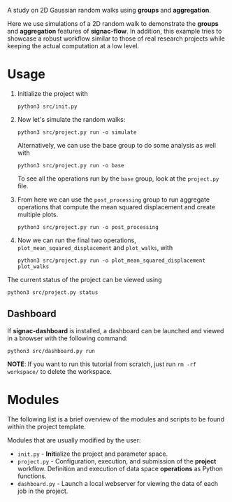 A study on 2D Gaussian random walks using **groups** and **aggregation**.

Here we use simulations of a 2D random walk to demonstrate the **groups** and **aggregation** features of **signac-flow**.
In addition, this example tries to showcase a robust workflow similar to those of real research projects while keeping the actual computation at a low level.

# Usage

1. Initialize the project with

    ```
    python3 src/init.py
    ```

2. Now let's simulate the random walks:

    ```
    python3 src/project.py run -o simulate
    ```

    Alternatively, we can use the base group to do some analysis as well with

    ```
    python3 src/project.py run -o base
    ```

    To see all the operations run by the `base` group, look at the `project.py` file.


3. From here we can use the `post_processing` group to run aggregate operations that compute the mean squared displacement and create multiple plots.

    ```
    python3 src/project.py run -o post_processing
    ```

4. Now we can run the final two operations, `plot_mean_squared_displacement` and `plot_walks`, with
    ```
    python3 src/project.py run -o plot_mean_squared_displacement plot_walks
    ```

The current status of the project can be viewed using

```
python3 src/project.py status
```

<!-- This is a necessary heading to prevent this from being tested by CI which would lead to a
process without an end -->
## Dashboard

If **signac-dashboard** is installed, a dashboard can be launched and viewed in a browser with the following command:

```
python3 src/dashboard.py run
```

**NOTE**: If you want to run this tutorial from scratch, just run `rm -rf workspace/` to delete the workspace.

# Modules

The following list is a brief overview of the modules and scripts to be found within the project template.

Modules that are usually modified by the user:

 * `init.py` - **Init**ialize the project and parameter space.
 * `project.py` - Configuration, execution, and submission of the **project** workflow. Definition and execution of data space **operations** as Python functions.
 * `dashboard.py` - Launch a local webserver for viewing the data of each job in the project.
